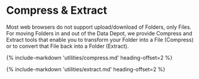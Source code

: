 # Compress &amp; Extract

Most web browsers do not support upload/download of Folders, only Files. For moving Folders in and out of the Data Depot, we provide Compress and Extract tools that enable you to transform your Folder into a File (Compress) or to convert that File back into a Folder (Extract).

{% include-markdown 'utilities/compress.md' heading-offset=2 %}

{% include-markdown 'utilities/extract.md' heading-offset=2 %}
